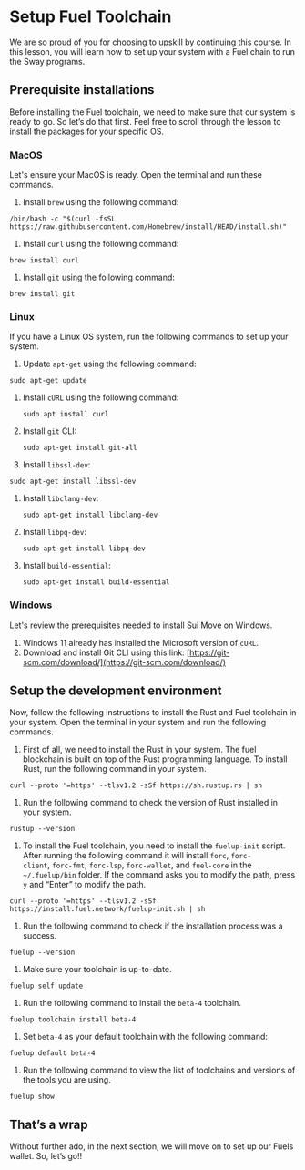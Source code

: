 # Setup Fuel Toolchain

We are so proud of you for choosing to upskill by continuing this course. In this lesson, you will learn how to set up your system with a Fuel chain to run the Sway programs.

## Prerequisite installations

Before installing the Fuel toolchain, we need to make sure that our system is ready to go. So let’s do that first. Feel free to scroll through the lesson to install the packages for your specific OS.

### MacOS

Let's ensure your MacOS is ready. Open the terminal and run these commands.

1. Install `brew` using the following command:

```
/bin/bash -c "$(curl -fsSL https://raw.githubusercontent.com/Homebrew/install/HEAD/install.sh)"
```

1. Install `curl` using the following command:

```
brew install curl
```

1. Install `git` using the following command:

```
brew install git
```

### Linux

If you have a Linux OS system, run the following commands to set up your system.

1. Update `apt-get` using the following command:

```
sudo apt-get update
```

1. Install `cURL` using the following command:
    
    ```
    sudo apt install curl
    ```
    
2. Install `git` CLI:
    
    ```
    sudo apt-get install git-all
    ```
    

4.  Install `libssl-dev`:

```
sudo apt-get install libssl-dev
```

1. Install `libclang-dev`:
    
    ```
    sudo apt-get install libclang-dev
    ```
    
2. Install `libpq-dev`:
    
    ```
    sudo apt-get install libpq-dev
    ```
    
3. Install `build-essential`:
    
    ```
    sudo apt-get install build-essential
    ```
    

### Windows

Let's review the prerequisites needed to install Sui Move on Windows.

1. Windows 11 already has installed the Microsoft version of `cURL`.
2. Download and install Git CLI using this link: [https://git-scm.com/download/](https://git-scm.com/download/)

## Setup the development environment

Now, follow the following instructions to install the Rust and Fuel toolchain in your system. Open the terminal in your system and run the following commands.

1. First of all, we need to install the Rust in your system. The fuel blockchain is built on top of the Rust programming language. To install Rust, run the following command in your system.

```
curl --proto '=https' --tlsv1.2 -sSf https://sh.rustup.rs | sh
```

1. Run the following command to check the version of Rust installed in your system.

```
rustup --version
```

1. To install the Fuel toolchain, you need to install the `fuelup-init` script. After running the following command it will install `forc`, `forc-client`, `forc-fmt`, `forc-lsp`, `forc-wallet`, and `fuel-core` in the `~/.fuelup/bin` folder. If the command asks you to modify the path, press `y` and “Enter” to modify the path.

```
curl --proto '=https' --tlsv1.2 -sSf https://install.fuel.network/fuelup-init.sh | sh
```

1. Run the following command to check if the installation process was a success.

```
fuelup --version
```

1. Make sure your toolchain is up-to-date. 

```
fuelup self update
```

1. Run the following command to install the `beta-4` toolchain.

```
fuelup toolchain install beta-4
```

1. Set `beta-4` as your default toolchain with the following command:

```
fuelup default beta-4
```

1. Run the following command to view the list of toolchains and versions of the tools you are using.

```
fuelup show
```

## That’s a wrap

Without further ado, in the next section, we will move on to set up our Fuels wallet. So, let’s go!!